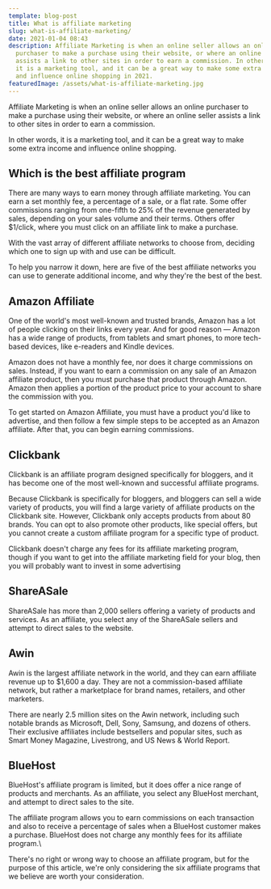 ```yaml
---
template: blog-post
title: What is affiliate marketing
slug: what-is-affiliate-marketing/
date: 2021-01-04 08:43
description: Affiliate Marketing is when an online seller allows an online
  purchaser to make a purchase using their website, or where an online seller
  assists a link to other sites in order to earn a commission. In other words,
  it is a marketing tool, and it can be a great way to make some extra income
  and influence online shopping in 2021.
featuredImage: /assets/what-is-affiliate-marketing.jpg
---
```

<!--StartFragment-->

Affiliate Marketing is when an online seller allows an online purchaser to make a purchase using their website, or where an online seller assists a link to other sites in order to earn a commission.

<!--EndFragment-->

<!--StartFragment-->

In other words, it is a marketing tool, and it can be a great way to make some extra income and influence online shopping.

<!--EndFragment-->

<!--StartFragment-->

## Which is the best affiliate program

<!--EndFragment-->

<!--StartFragment-->

There are many ways to earn money through affiliate marketing. You can earn a set monthly fee, a percentage of a sale, or a flat rate. Some offer commissions ranging from one-fifth to 25% of the revenue generated by sales, depending on your sales volume and their terms. Others offer $1/click, where you must click on an affiliate link to make a purchase.

<!--EndFragment-->

<!--StartFragment-->

With the vast array of different affiliate networks to choose from, deciding which one to sign up with and use can be difficult.

<!--EndFragment-->

<!--StartFragment-->

To help you narrow it down, here are five of the best affiliate networks you can use to generate additional income, and why they're the best of the best.

<!--EndFragment-->

<!--StartFragment-->

## Amazon Affiliate

<!--EndFragment-->

<!--StartFragment-->

One of the world's most well-known and trusted brands, Amazon has a lot of people clicking on their links every year. And for good reason — Amazon has a wide range of products, from tablets and smart phones, to more tech-based devices, like e-readers and Kindle devices.

<!--EndFragment-->

<!--StartFragment-->

Amazon does not have a monthly fee, nor does it charge commissions on sales. Instead, if you want to earn a commission on any sale of an Amazon affiliate product, then you must purchase that product through Amazon. Amazon then applies a portion of the product price to your account to share the commission with you.

<!--EndFragment-->

<!--StartFragment-->

To get started on Amazon Affiliate, you must have a product you'd like to advertise, and then follow a few simple steps to be accepted as an Amazon affiliate. After that, you can begin earning commissions.

<!--EndFragment-->

<!--StartFragment-->

## Clickbank

<!--EndFragment-->

<!--StartFragment-->

Clickbank is an affiliate program designed specifically for bloggers, and it has become one of the most well-known and successful affiliate programs.

<!--EndFragment-->

<!--StartFragment-->

Because Clickbank is specifically for bloggers, and bloggers can sell a wide variety of products, you will find a large variety of affiliate products on the Clickbank site. However, Clickbank only accepts products from about 80 brands. You can opt to also promote other products, like special offers, but you cannot create a custom affiliate program for a specific type of product.

<!--EndFragment-->

<!--StartFragment-->

Clickbank doesn't charge any fees for its affiliate marketing program, though if you want to get into the affiliate marketing field for your blog, then you will probably want to invest in some advertising

<!--EndFragment-->

<!--StartFragment-->

## ShareASale

<!--EndFragment-->

<!--StartFragment-->

ShareASale has more than 2,000 sellers offering a variety of products and services. As an affiliate, you select any of the ShareASale sellers and attempt to direct sales to the website.

<!--EndFragment-->

<!--StartFragment-->

## Awin

<!--EndFragment-->

<!--StartFragment-->

Awin is the largest affiliate network in the world, and they can earn affiliate revenue up to $1,600 a day. They are not a commission-based affiliate network, but rather a marketplace for brand names, retailers, and other marketers.

<!--EndFragment-->

<!--StartFragment-->

There are nearly 2.5 million sites on the Awin network, including such notable brands as Microsoft, Dell, Sony, Samsung, and dozens of others. Their exclusive affiliates include bestsellers and popular sites, such as Smart Money Magazine, Livestrong, and US News & World Report.

<!--EndFragment-->

<!--StartFragment-->

## BlueHost

<!--EndFragment-->

<!--StartFragment-->

BlueHost's affiliate program is limited, but it does offer a nice range of products and merchants. As an affiliate, you select any BlueHost merchant, and attempt to direct sales to the site.

<!--EndFragment-->

<!--StartFragment-->

The affiliate program allows you to earn commissions on each transaction and also to receive a percentage of sales when a BlueHost customer makes a purchase. BlueHost does not charge any monthly fees for its affiliate program.\

<!--EndFragment-->

<!--StartFragment-->

There's no right or wrong way to choose an affiliate program, but for the purpose of this article, we're only considering the six affiliate programs that we believe are worth your consideration.

<!--EndFragment-->